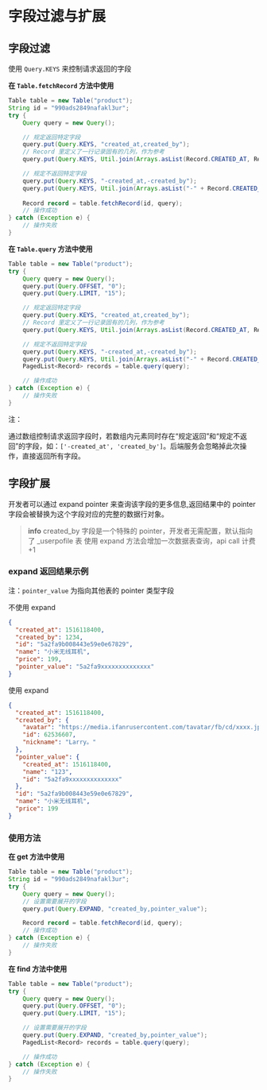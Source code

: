 # 字段过滤与扩展

## 字段过滤

使用 `Query.KEYS` 来控制请求返回的字段

**在 `Table.fetchRecord` 方法中使用**

```java
Table table = new Table("product");
String id = "990ads2849nafakl3ur";
try {
    Query query = new Query();

    // 规定返回特定字段
    query.put(Query.KEYS, "created_at,created_by");
    // Record 里定义了一行记录固有的几列，作为参考
    query.put(Query.KEYS, Util.join(Arrays.asList(Record.CREATED_AT, Record.CREATED_BY), ","));

    // 规定不返回特定字段
    query.put(Query.KEYS, "-created_at,-created_by");
    query.put(Query.KEYS, Util.join(Arrays.asList("-" + Record.CREATED_AT, "-" + Record.CREATED_BY), ","));
    
    Record record = table.fetchRecord(id, query);
    // 操作成功
} catch (Exception e) {
    // 操作失败
}
```

**在 `Table.query` 方法中使用**

```java
Table table = new Table("product");
try {
    Query query = new Query();
    query.put(Query.OFFSET, "0");
    query.put(Query.LIMIT, "15");

    // 规定返回特定字段
    query.put(Query.KEYS, "created_at,created_by");
    // Record 里定义了一行记录固有的几列，作为参考
    query.put(Query.KEYS, Util.join(Arrays.asList(Record.CREATED_AT, Record.CREATED_BY), ","));

    // 规定不返回特定字段
    query.put(Query.KEYS, "-created_at,-created_by");
    query.put(Query.KEYS, Util.join(Arrays.asList("-" + Record.CREATED_AT, "-" + Record.CREATED_BY), ","));
    PagedList<Record> records = table.query(query);

    // 操作成功
} catch (Exception e) {
    // 操作失败
}
```

<span class="attention">注：</span>

通过数组控制请求返回字段时，若数组内元素同时存在“规定返回”和“规定不返回”的字段，如：`['-created_at', 'created_by']`。后端服务会忽略掉此次操作，直接返回所有字段。

## 字段扩展

开发者可以通过 expand pointer 来查询该字段的更多信息,返回结果中的 pointer 字段会被替换为这个字段对应的完整的数据行对象。

> **info**
> created_by 字段是一个特殊的 pointer，开发者无需配置，默认指向了 _userpofile 表
> 使用 expand 方法会增加一次数据表查询，api call 计费 +1

### expand 返回结果示例

注：`pointer_value` 为指向其他表的 pointer 类型字段

不使用 expand
```json
{
  "created_at": 1516118400,
  "created_by": 1234,
  "id": "5a2fa9b008443e59e0e67829",
  "name": "小米无线耳机",
  "price": 199,
  "pointer_value": "5a2fa9xxxxxxxxxxxxxx"
}
```

使用 expand
```json
{
  "created_at": 1516118400,
  "created_by": {
    "avatar": "https://media.ifanrusercontent.com/tavatar/fb/cd/xxxx.jpg",
    "id": 62536607,
    "nickname": "Larry。"
  },
  "pointer_value": {
    "created_at": 1516118400,
    "name": "123",
    "id": "5a2fa9xxxxxxxxxxxxxx"
  },
  "id": "5a2fa9b008443e59e0e67829",
  "name": "小米无线耳机",
  "price": 199
}
```

### 使用方法

**在 get 方法中使用**

```java
Table table = new Table("product");
String id = "990ads2849nafakl3ur";
try {
    Query query = new Query();
    // 设置需要展开的字段
    query.put(Query.EXPAND, "created_by,pointer_value");

    Record record = table.fetchRecord(id, query);
    // 操作成功
} catch (Exception e) {
    // 操作失败
}
```

**在 find 方法中使用**

```java
Table table = new Table("product");
try {
    Query query = new Query();
    query.put(Query.OFFSET, "0");
    query.put(Query.LIMIT, "15");

    // 设置需要展开的字段
    query.put(Query.EXPAND, "created_by,pointer_value");
    PagedList<Record> records = table.query(query);

    // 操作成功
} catch (Exception e) {
    // 操作失败
}
```
